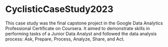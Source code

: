 # CyclisticCaseStudy2023
This case study was the final capstone project in the Google Data Analytics Professional Certificate on Coursera. It aimed to demonstrate skills in performing tasks of a Junior Data Analyst and followed the data analysis process: Ask, Prepare, Process, Analyze, Share, and Act.
